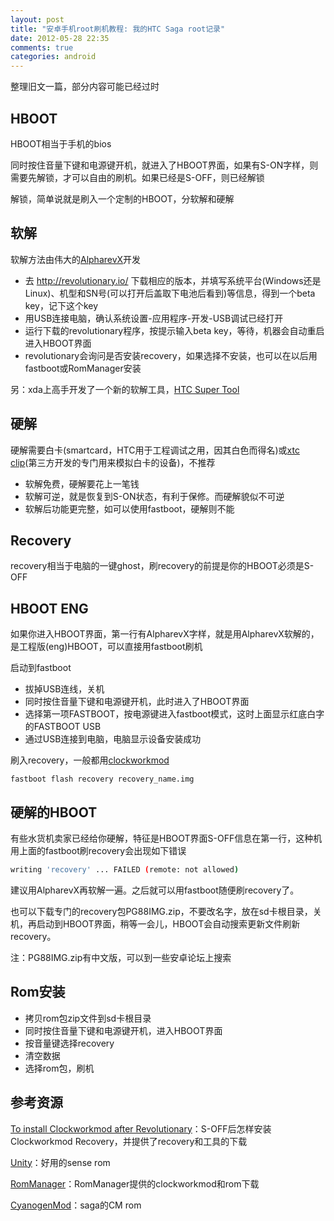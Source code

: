 ```yaml
---
layout: post
title: "安卓手机root刷机教程: 我的HTC Saga root记录"
date: 2012-05-28 22:35
comments: true
categories: android
---
```


整理旧文一篇，部分内容可能已经过时

<!--more-->

## HBOOT

HBOOT相当于手机的bios

同时按住音量下键和电源键开机，就进入了HBOOT界面，如果有S-ON字样，则需要先解锁，才可以自由的刷机。如果已经是S-OFF，则已经解锁

解锁，简单说就是刷入一个定制的HBOOT，分软解和硬解

## 软解

软解方法由伟大的[AlpharevX](http://alpharev.nl/x/beta)开发

 * 去 http://revolutionary.io/ 下载相应的版本，并填写系统平台(Windows还是Linux)、机型和SN号(可以打开后盖取下电池后看到)等信息，得到一个beta key，记下这个key
 * 用USB连接电脑，确认系统设置-应用程序-开发-USB调试已经打开
 * 运行下载的revolutionary程序，按提示输入beta key，等待，机器会自动重启进入HBOOT界面
 * revolutionary会询问是否安装recovery，如果选择不安装，也可以在以后用fastboot或RomManager安装

另：xda上高手开发了一个新的软解工具，[HTC Super Tool](http://forum.xda-developers.com/showthread.php?t=1343114)


## 硬解

硬解需要白卡(smartcard，HTC用于工程调试之用，因其白色而得名)或[xtc clip](http://www.xtcclip.com/)(第三方开发的专门用来模拟白卡的设备)，不推荐

 * 软解免费，硬解要花上一笔钱
 * 软解可逆，就是恢复到S-ON状态，有利于保修。而硬解貌似不可逆
 * 软解后功能更完整，如可以使用fastboot，硬解则不能

## Recovery

recovery相当于电脑的一键ghost，刷recovery的前提是你的HBOOT必须是S-OFF

## HBOOT ENG

如果你进入HBOOT界面，第一行有AlpharevX字样，就是用AlpharevX软解的，是工程版(eng)HBOOT，可以直接用fastboot刷机

启动到fastboot

 * 拔掉USB连线，关机
 * 同时按住音量下键和电源键开机，此时进入了HBOOT界面
 * 选择第一项FASTBOOT，按电源键进入fastboot模式，这时上面显示红底白字的FASTBOOT USB
 * 通过USB连接到电脑，电脑显示设备安装成功

刷入recovery，一般都用[clockworkmod](http://www.clockworkmod.com/rommanager)

```
fastboot flash recovery recovery_name.img
```


## 硬解的HBOOT

有些水货机卖家已经给你硬解，特征是HBOOT界面S-OFF信息在第一行，这种机用上面的fastboot刷recovery会出现如下错误

```sh
writing 'recovery' ... FAILED (remote: not allowed)
```

建议用AlpharevX再软解一遍。之后就可以用fastboot随便刷recovery了。

也可以下载专门的recovery包PG88IMG.zip，不要改名字，放在sd卡根目录，关机，再启动到HBOOT界面，稍等一会儿，HBOOT会自动搜索更新文件刷新recovery。

注：PG88IMG.zip有中文版，可以到一些安卓论坛上搜索


## Rom安装

 * 拷贝rom包zip文件到sd卡根目录
 * 同时按住音量下键和电源键开机，进入HBOOT界面
 * 按音量键选择recovery
 * 清空数据
 * 选择rom包，刷机

## 参考资源

[To install Clockworkmod after Revolutionary](http://forum.xda-developers.com/showthread.php?p=14693680)：S-OFF后怎样安装Clockworkmod Recovery，并提供了recovery和工具的下载

[Unity](http://www.virtuousrom.com/p/unity_23.html)：好用的sense rom

[RomManager](http://www.clockworkmod.com/rommanager)：RomManager提供的clockworkmod和rom下载

[CyanogenMod](http://download.cyanogenmod.com/?type=stable&device=saga)：saga的CM rom
